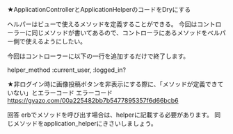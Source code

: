<!-- ★ストロングパラメーターとは？

「Web上から入力されてきた値を制限することで、不正なパラメータを防ぐ仕組み」

使い方の例
def user_params

params.require(:user) 
　　　　　↑POSTで受け取る値のキー設定
      .permit(:name, :email, :password, :password_confirmation)
　　　　　↑許可して受け取る値を制限
end -->

★ApplicationControllerとApplicationHelperのコードをDryにする

ヘルパーはビューで使えるメソッドを定義することができる。
今回はコントローラーに同じメソッドが書いてあるので、コントローラにあるメソッドをベルパー側で使えるようにしたい。

今回はコントローラーに以下の一行を追加するだけで終了します。

helper_method :current_user, :logged_in?

<!-- rails代表的なエラーについての記事
https://h-nagisa.hatenablog.com/entry/2019/06/08/000000_1 -->


★非ログイン時に画像投稿ボタンを非表示にする際に、「メソッドが定義できていない」とエラーコード
エラーコード
https://gyazo.com/00a225482bb7b5477895357f6d66bcb6

回答
erbでメソッドを呼び出す場合は、helperに記載する必要があります。
同じメソッドをapplication_helperにきさいしましょう。



